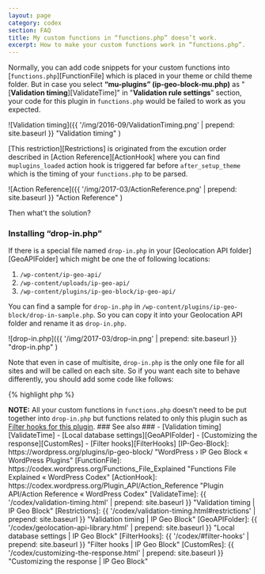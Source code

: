 ```yaml
---
layout: page
category: codex
section: FAQ
title: My custom functions in “functions.php” doesn’t work.
excerpt: How to make your custom functions work in “functions.php”.
---
```


Normally, you can add code snippets for your custom functions into
[`functions.php`][FunctionFile] which is placed in your theme or child 
theme folder. But in case you select **“mu-plugins” (ip-geo-block-mu.php)** 
as "[**Validation timing**][ValidateTime]" in "**Validation rule settings**" 
section, your code for this plugin in `functions.php` would be failed to work 
as you expected.

![Validation timing]({{ '/img/2016-09/ValidationTiming.png' | prepend: site.baseurl }}
 "Validation timing"
)

[This restriction][Restrictions] is originated from the excution order described
in [Action Reference][ActionHook] where you can find `muplugins_loaded` action 
hook is triggered far before `after_setup_theme` which is the timing of your 
`functions.php` to be parsed.

![Action Reference]({{ '/img/2017-03/ActionReference.png' | prepend: site.baseurl }}
 "Action Reference"
)

Then what't the solution?

### Installing “drop-in.php” ###

If there is a special file named `drop-in.php` in your [Geolocation API folder]
[GeoAPIFolder] which might be one the of following locations:

1. `/wp-content/ip-geo-api/`
2. `/wp-content/uploads/ip-geo-api/`
3. `/wp-content/plugins/ip-geo-block/ip-geo-api/`

You can find a sample for `drop-in.php` in 
`/wp-content/plugins/ip-geo-block/drop-in-sample.php`. So you can copy it into 
your Geolocation API folder and rename it as `drop-in.php`.

![drop-in.php]({{ '/img/2017-03/drop-in.png' | prepend: site.baseurl }}
 "drop-in.php"
)

Note that even in case of multisite, `drop-in.php` is the only one file for 
all sites and will be called on each site. So if you want each site to behave 
differently, you should add some code like follows:

{% highlight php %}
<?php
/**
 * Drop-in for IP Geo Block custom filters
 *
 * @package   IP_Geo_Block
 * @link      https://www.ipgeoblock.com/codex/#filter-hooks
 * @example   Use `IP_Geo_Block::add_filter()` instead of `add_filter()`.
 */
if ( ! class_exists( 'IP_Geo_Block' ) ) {
    die;
}

$components = parse_url( site_url() );

switch ( $components['host'] ) {
    case 'example.com':
      if ( 0 === strpos( $components['path'], '/subdir1' ) ) {
          // here is code snippet for sub directory 1
      }

      elseif ( 0 === strpos( $components['path'], '/subdir2' ) ) {
          // here is code snippet for sub directory 2
      }
      break;

    case 'subdomain1.example.com':
      // here is code snippet for sub domain 1
      break;

    default:
      // here is code snippet for default
      break;
}
{% endhighlight %}


<div class="alert alert-info">
	<strong>NOTE:</strong> All your custom functions in 
	<code>functions.php</code> doesn't need to be put together into
	<code>drop-in.php</code> but functions related to only this plugin 
	such as <a href="/codex/#filter-hooks">Filter hooks for this plugin</a>.
</div>

### See also ###

- [Validation timing][ValidateTime]
- [Local database settings][GeoAPIFolder]
- [Customizing the response][CustomRes]
- [Filter hooks][FilterHooks]

[IP-Geo-Block]: https://wordpress.org/plugins/ip-geo-block/ "WordPress › IP Geo Block « WordPress Plugins"
[FunctionFile]: https://codex.wordpress.org/Functions_File_Explained "Functions File Explained &laquo; WordPress Codex"
[ActionHook]:   https://codex.wordpress.org/Plugin_API/Action_Reference "Plugin API/Action Reference &laquo; WordPress Codex"
[ValidateTime]: {{ '/codex/validation-timing.html'              | prepend: site.baseurl }} "Validation timing | IP Geo Block"
[Restrictions]: {{ '/codex/validation-timing.html#restrictions' | prepend: site.baseurl }} "Validation timing | IP Geo Block"
[GeoAPIFolder]: {{ '/codex/geolocation-api-library.html'        | prepend: site.baseurl }} "Local database settings | IP Geo Block"
[FilterHooks]:  {{ '/codex/#filter-hooks'                       | prepend: site.baseurl }} "Filter hooks | IP Geo Block"
[CustomRes]:    {{ '/codex/customizing-the-response.html'       | prepend: site.baseurl }} "Customizing the response | IP Geo Block"
